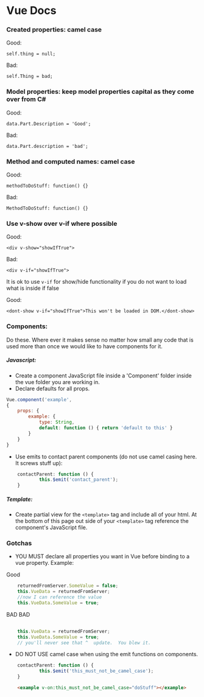 # Vue Docs

### Created properties: camel case

Good: 

`self.thing = null;`

Bad: 
	
`self.Thing = bad;`

### Model properties: keep model properties capital as they come over from C#

Good: 
	
`data.Part.Description = 'Good';`

Bad:
	
`data.Part.description = 'bad';`

### Method and computed names: camel case

Good:
	
`methodToDoStuff: function() {}`

Bad:
	
`MethodToDoStuff: function() {}`

### Use v-show over v-if where possible

Good:

`<div v-show="showIfTrue">`

Bad:

`<div v-if="showIfTrue">`

It is ok to use `v-if` for show/hide functionality if you do not want to load what is inside if false

Good:

`<dont-show v-if="showIfTrue">This won't be loaded in DOM.</dont-show>`

### Components: 
Do these.  Where ever it makes sense no matter how small any code that is used more than once we would like to have components for it.  

##### Javascript:
* Create a component JavaScript file inside a 'Component' folder inside the vue folder you are working in.
* Declare defaults for all props.

```javascript
Vue.component('example',
{
    props: {
        example: {
            type: String,
            default: function () { return 'default to this' }
        }
	}
}
```
    
* Use emits to contact parent components (do not use camel casing here.  It screws stuff up):

```javascript    
    contactParent: function () {
            this.$emit('contact_parent');
    }
```

##### Template:
* Create partial view for the `<template>` tag and include all of your html.  At the bottom of this page out side of your `<template>` tag reference the component's JavaScript file.

### Gotchas
* YOU MUST declare all properties you want in Vue before binding to a vue property.  Example:
    
Good
    
```javascript
    returnedFromServer.SomeValue = false;
    this.VueData = returnedFromServer;
    //now I can reference the value
    this.VueData.SomeValue = true;
```
    
BAD BAD
    
```javascript
   
    this.VueData = returnedFromServer;
    this.VueData.SomeValue = true;
    // you'll never see that ^  update.  You blew it.
```

* DO NOT USE camel case when using the emit functions on components.  

```javascript
	contactParent: function () {
            this.$emit('this_must_not_be_camel_case');
    }
```
    
```html
    <example v-on:this_must_not_be_camel_case="doStuff"></example>
```